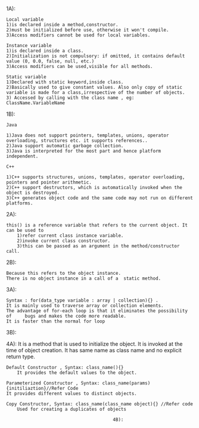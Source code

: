 1A):
	

	Local variable
    1)is declared inside a method,constructor.
    2)must be initialized before use, otherwise it won't compile.
	3)Access modifiers cannot be used for local variables.

	Instance variable
    1)is declared inside a class.
    2)Initialization is not compulsory: if omitted, it contains default 		value (0, 0.0, false, null, etc.)
	3)Access modifiers can be used,visible for all methods.

	Static variable
	1)Declared with static keyword,inside class.
	2)Basically used to give constant values. Also only copy of static 			variable is made for a class,irrespective of the number of objects.
	3) Accessed by calling with the class name , eg: ClassName.VariableName


1B):

	Java
	
	1)Java does not support pointers, templates, unions, operator 				overloading, structures etc. it supports references..
	2)Java support automatic garbage collection.
	3)Java is interpreted for the most part and hence platform independent. 

	C++

	1)C++ supports structures, unions, templates, operator overloading, 		pointers and pointer arithmetic.
	2)C++ support destructors, which is automatically invoked when the 			object is destroyed.
	3)C++ generates object code and the same code may not run on different 		platforms.  


2A):

	this() is a reference variable that refers to the current object. It 		can be used to
		1)refer current class instance variable.
		2)invoke current class constructor.
		3)this can be passed as an argument in the method/constructor call.

2B):
	
	Because this refers to the object instance.
	There is no object instance in a call of a 	static method.

			
3A):

	Syntax : for(data_type variable : array | collection){} .
	It is mainly used to traverse array or collection elements.
	The advantage of for-each loop is that it eliminates the possibility of 	bugs and makes the code more readable.
	It is faster than the normal for loop

3B):


4A):
	It is a method that is used to initialize the object.
	It is invoked at the time of object creation. 
	It has same name as class name and no explicit return type.

	Default Constructor , Syntax: class_name(){} 
		It provides the default values to the object.

	Parameterized Constructor , Syntax: class_name(params){initiliaztion}//Refer Code
	It provides different values to distinct objects.

	Copy Constructor, Syntax: class_name(class_name object){} //Refer code
		Used for creating a duplicates of objects

											4B):

